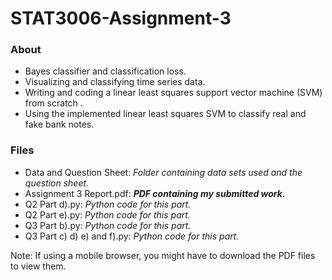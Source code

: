 # STAT3006-Assignment-3
### About
* Bayes classifier and classification loss.
* Visualizing and classifying time series data.
* Writing and coding a linear least squares support vector machine (SVM) from scratch .
* Using the implemented linear least squares SVM to classify real and fake bank notes.

### Files
* Data and Question Sheet: *Folder containing data sets used and the question sheet.*
* Assignment 3 Report.pdf: ***PDF containing my submitted work.***
* Q2 Part d).py: *Python code for this part.* 
* Q2 Part e).py: *Python code for this part.* 
* Q3 Part b).py: *Python code for this part.* 
* Q3 Part c) d) e) and f).py: *Python code for this part.* 

Note: If using a mobile browser, you might have to download the PDF files to view them.
